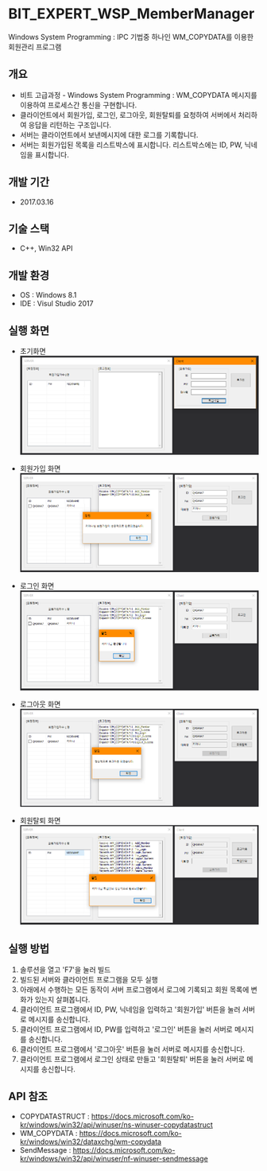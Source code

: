 # BIT_EXPERT_WSP_MemberManager
Windows System Programming : IPC 기법중 하나인 WM_COPYDATA를 이용한 회원관리 프로그램

## 개요
* 비트 고급과정 - Windows System Programming : WM_COPYDATA 메시지를 이용하여 프로세스간 통신을 구현합니다.
* 클라이언트에서 회원가입, 로그인, 로그아웃, 회원탈퇴를 요청하여 서버에서 처리하여 응답을 리턴하는 구조입니다.
* 서버는 클라이언트에서 보낸메시지에 대한 로그를 기록합니다.
* 서버는 회원가입된 목록을 리스트박스에 표시합니다. 리스트박스에는 ID, PW, 닉네임을 표시합니다.

## 개발 기간
* 2017.03.16

## 기술 스택
* C++, Win32 API

## 개발 환경
* OS : Windows 8.1
* IDE : Visul Studio 2017

## 실행 화면
* 초기화면  
![실행화면](./Images/run1.png)

* 회원가입 화면
![실행화면](./Images/run2.png)

* 로그인 화면
![실행화면](./Images/run3.png)

* 로그아웃 화면
![실행화면](./Images/run4.png)

* 회원탈퇴 화면
![실행화면](./Images/run5.png)

## 실행 방법
1. 솔루션을 열고 'F7'을 눌러 빌드
2. 빌드된 서버와 클라이언트 프로그램을 모두 실행
3. 아래에서 수행하는 모든 동작이 서버 프로그램에서 로그에 기록되고 회원 목록에 변화가 있는지 살펴봅니다.
4. 클라이언트 프로그램에서 ID, PW, 닉네임을 입력하고 '회원가입' 버튼을 눌러 서버로 메시지를 송신합니다.
5. 클라이언트 프로그램에서 ID, PW를 입력하고 '로그인' 버튼을 눌러 서버로 메시지를 송신합니다.
6. 클라이언트 프로그램에서 '로그아웃' 버튼을 눌러 서버로 메시지를 송신합니다.
7. 클라이언트 프로그램에서 로그인 상태로 만들고 '회원탈퇴' 버튼을 눌러 서버로 메시지를 송신합니다.


## API 참조
* COPYDATASTRUCT : <https://docs.microsoft.com/ko-kr/windows/win32/api/winuser/ns-winuser-copydatastruct>
* WM_COPYDATA : <https://docs.microsoft.com/ko-kr/windows/win32/dataxchg/wm-copydata>
* SendMessage : <https://docs.microsoft.com/ko-kr/windows/win32/api/winuser/nf-winuser-sendmessage>
